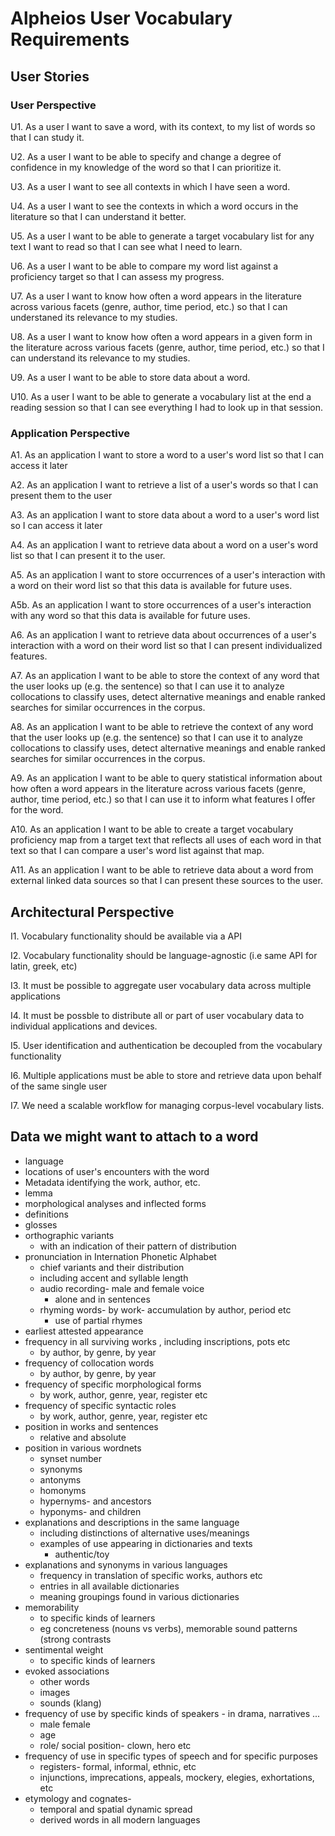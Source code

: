 # Alpheios User Vocabulary Requirements

## User Stories

### User Perspective

U1. As a user I want to save a word, with its context, to my list of words so that I can study it.

U2. As a user I want to be able to specify and change a degree of confidence in my knowledge of the word so that I can prioritize it.

U3. As a user I want to see all contexts in which I have seen a word.

U4. As a user I want to see the contexts in which a word occurs in the literature so that I can understand it better.

U5. As a user I want to be able to generate a target vocabulary list for any text I want to read so that I can see what I need to learn.

U6. As a user I want to be able to compare my word list against a proficiency target so that I can assess my progress.

U7. As a user I want to know how often a word appears in the literature across various facets (genre, author, time period, etc.) so that I can understaned its relevance to my studies.

U8. As a user I want to know how often a word appears in a given form in the literature across various facets (genre, author, time period, etc.) so that I can understand its relevance to my studies.

U9. As a user I want to be able to store data about a word.

U10. As a user I want to be able to generate a vocabulary list at the end a reading session so that I can see everything I had to look up in that session.


### Application Perspective

A1. As an application I want to store a word to a user's word list so that I can access it later

A2. As an application I want to retrieve a list of a user's words so that I can present them to the user

A3. As an application I want to store data about a word to a user's word list so I can access it later

A4. As an application I want to retrieve data about a word on a user's word list so that I can present it to the user.

A5. As an application I want to store occurrences of a user's interaction with a word on their word list so that this data is available for future uses.

A5b. As an application I want to store occurrences of a user's interaction with any word so that this data is available for future uses.

A6. As an application I want to retrieve data about occurrences of a user's interaction with a word on their word list so that I can present individualized features.

A7. As an application I want to be able to store the context of any word that the user looks up (e.g. the sentence)  so that I can use it to analyze collocations to classify uses, detect alternative meanings and enable ranked searches for similar occurrences in the corpus.      

A8. As an application I want to be able to retrieve the context of any word that the user looks up (e.g. the sentence)  so that I can use it to analyze collocations to classify uses, detect alternative meanings and enable ranked searches for similar occurrences in the corpus.      

A9. As an application I want to be able to query statistical information about how often a word appears in the literature across various facets (genre, author, time period, etc.) so that I can use it to inform what features I offer for the word.

A10. As an application I want to be able to create a target vocabulary proficiency map from a target text that reflects all uses of each word in that text so that I can compare a user's word list against that map.

A11. As an application I want to be able to retrieve data about a word from external linked data sources so that I can present these sources to the user.

## Architectural Perspective

I1. Vocabulary functionality should be available via a API

I2. Vocabulary functionality should be language-agnostic (i.e same API for latin, greek, etc)

I3. It must be possible to aggregate user vocabulary data across multiple applications

I4. It must be possble to distribute all or part of user vocabulary data to individual applications and devices.

I5. User identification and authentication be decoupled from the vocabulary functionality

I6. Multiple applications must be able to store and retrieve data upon behalf of the same single user

I7. We need a scalable workflow for managing corpus-level vocabulary lists.

 
## Data we might want to attach to a word

* language 
* locations of user's encounters with the word
* Metadata identifying the work, author, etc.
* lemma
* morphological analyses and inflected forms
* definitions
* glosses
* orthographic variants
    * with an indication of their pattern of distribution
* pronunciation in Internation Phonetic Alphabet
    * chief variants and their distribution
    * including accent and syllable length
    * audio recording- male and female voice
        * alone and in sentences
    * rhyming words- by work- accumulation by author, period etc
        * use of partial rhymes
* earliest attested appearance
* frequency in all surviving works , including inscriptions, pots etc
    * by author, by genre, by year
* frequency of collocation words
    * by author, by genre, by year
* frequency of specific morphological forms
    * by work, author, genre, year, register etc
* frequency of specific syntactic roles
    * by work, author, genre, year, register etc
* position in works and sentences
    * relative and absolute 
* position in various wordnets
    * synset number
    * synonyms
    * antonyms
    * homonyms
    * hypernyms- and ancestors
    * hyponyms-  and children
* explanations and descriptions in the same language
    * including distinctions of alternative uses/meanings
    * examples of use appearing in dictionaries and texts
        * authentic/toy
* explanations and synonyms in various languages
    * frequency in translation of specific works, authors etc
    * entries in all available dictionaries
    * meaning groupings found in various dictionaries
* memorability
    * to specific kinds of learners
    * eg concreteness (nouns vs verbs), memorable sound patterns (strong contrasts
* sentimental weight
    * to specific kinds of learners
* evoked associations
    * other words
    * images
    * sounds  (klang)
* frequency of use by specific kinds of speakers - in drama, narratives ...
    * male female
    * age
    * role/ social position- clown, hero etc
* frequency of use in specific types of speech and for specific purposes
    * registers- formal, informal, ethnic,  etc
    * injunctions, imprecations, appeals, mockery, elegies, exhortations, etc
* etymology and cognates-
    * temporal and spatial dynamic spread
    * derived words in all modern languages
